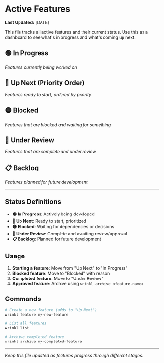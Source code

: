 # Active Features

**Last Updated:** [DATE]

This file tracks all active features and their current status. Use this as a dashboard to see what's in progress and what's coming up next.

## 🟢 In Progress

*Features currently being worked on*

<!-- Add features that are actively being developed -->

## 🔴 Up Next (Priority Order)

*Features ready to start, ordered by priority*

<!-- New features will be added here automatically -->

## 🟡 Blocked

*Features that are blocked and waiting for something*

<!-- Move features here when they're blocked -->

## 🔵 Under Review

*Features that are complete and under review*

<!-- Move features here when they're ready for review -->

## 📋 Backlog

*Features planned for future development*

<!-- Add future features here -->

---

## Status Definitions

- **🟢 In Progress**: Actively being developed
- **🔴 Up Next**: Ready to start, prioritized
- **🟡 Blocked**: Waiting for dependencies or decisions
- **🔵 Under Review**: Complete and awaiting review/approval
- **📋 Backlog**: Planned for future development

## Usage

1. **Starting a feature**: Move from "Up Next" to "In Progress"
2. **Blocked feature**: Move to "Blocked" with reason
3. **Completed feature**: Move to "Under Review"
4. **Approved feature**: Archive using `wrinkl archive <feature-name>`

## Commands

```bash
# Create a new feature (adds to "Up Next")
wrinkl feature my-new-feature

# List all features
wrinkl list

# Archive completed feature
wrinkl archive my-completed-feature
```

---

*Keep this file updated as features progress through different stages.*
